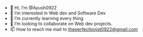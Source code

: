- 👋 Hi, I’m @Ayush0922
- 👀 I’m interested in Web dev and Software Dev
- 🌱 I’m currently learning every thing
- 💞️ I’m looking to collaborate on Web dev projects.
- 📫 How to reach me mail to theperfectionist0922@gmail.com

<!---
Ayush0922/Ayush0922 is a ✨ special ✨ repository because its `README.md` (this file) appears on your GitHub profile.
You can click the Preview link to take a look at your changes.
--->
